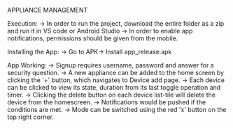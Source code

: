 APPLIANCE MANAGEMENT

Execution: -> In order to run the project, download the entire folder as a zip and run it in VS code or Android Studio -> In order to enable app notifications, permissions should be given from the mobile.

Installing the App: -> Go to APK-> Install app_release.apk

App Working: -> Signup requires username, password and answer for a security question. -> A new appliance can be added to the home screen by clicking the '+' button, which navigates to Device add page. -> Each device can be clicked to view its state, duration from its last toggle operation and timer. -> Clicking the delete button on each device list-tile will delete the device from the homescreen. -> Notifications would be pushed if the conditions are met. -> Mode can be switched using the red 'x' button on the top right corner.
